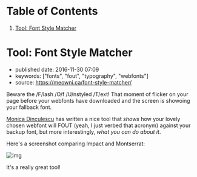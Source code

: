 
# Table of Contents

1.  [Tool: Font Style Matcher](#tool-font-style-matcher)


<a id="tool-font-style-matcher"></a>

# Tool: Font Style Matcher

-   published date: 2016-11-30 07:09
-   keywords: ["fonts", "fout", "typography", "webfonts"]
-   source: <https://meowni.ca/font-style-matcher/>

Beware the /F/lash /O/f /U/nstyled /T/ext! That moment of flicker on your page before your webfonts have downloaded and the screen is showoing your fallback font.

[Monica Dinculescu](https://twitter.com/notwaldorf) has written a nice tool that *shows* how your lovely chosen webfont will FOUT (yeah, I just verbed that acronym) against your backup font, but more interestingly, *what you can do about it*.

Here's a screenshot comparing Impact and Montserrat:

![img](http://swaac.tamouse.org.s3.amazonaws.com/images/font-style-matcher-impact-montserrat.png "FOUT: Impact vs. Montserrat")

It's a really great tool!

